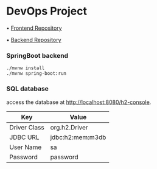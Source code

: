 # DevOps Project

• [Frontend Repository](https://github.com/se-cohort1-group2/project-DevOps-frontend)

• [Backend Repository](https://github.com/se-cohort1-group2/project-DevOps-backend)

### SpringBoot backend

```
./mvnw install
./mvnw spring-boot:run
```

### SQL database

access the database at [http://localhost:8080/h2-console](http://localhost:8080/h2-console).

|Key|Value|
|-|-|
|Driver Class|org.h2.Driver|
|JDBC URL|jdbc:h2:mem:m3db|
|User Name|sa|
|Password|password|
